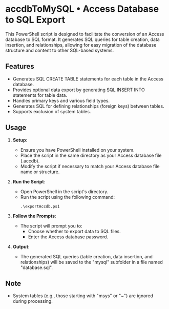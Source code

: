 # accdbToMySQL • Access Database to SQL Export

This PowerShell script is designed to facilitate the conversion of an Access database to SQL format.
It generates SQL queries for table creation, data insertion, and relationships, allowing for easy migration of the database structure and content to other SQL-based systems.

## Features

- Generates SQL CREATE TABLE statements for each table in the Access database.
- Provides optional data export by generating SQL INSERT INTO statements for table data.
- Handles primary keys and various field types.
- Generates SQL for defining relationships (foreign keys) between tables.
- Supports exclusion of system tables.

## Usage

1. **Setup**:

   - Ensure you have PowerShell installed on your system.
   - Place the script in the same directory as your Access database file (.accdb).
   - Modify the script if necessary to match your Access database file name or structure.

2. **Run the Script**:

   - Open PowerShell in the script's directory.
   - Run the script using the following command:
     ```
     .\exportAccdb.ps1
     ```

3. **Follow the Prompts**:

   - The script will prompt you to:
     - Choose whether to export data to SQL files.
     - Enter the Access database password.

4. **Output**:
   - The generated SQL queries (table creation, data insertion, and relationships) will be saved to the "mysql" subfolder in a file named "database.sql".

## Note

- System tables (e.g., those starting with "msys" or "~") are ignored during processing.

